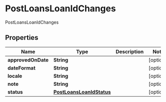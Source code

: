 

# PostLoansLoanIdChanges

PostLoansLoanIdChanges

## Properties

| Name | Type | Description | Notes |
|------------ | ------------- | ------------- | -------------|
|**approvedOnDate** | **String** |  |  [optional] |
|**dateFormat** | **String** |  |  [optional] |
|**locale** | **String** |  |  [optional] |
|**note** | **String** |  |  [optional] |
|**status** | [**PostLoansLoanIdStatus**](PostLoansLoanIdStatus.md) |  |  [optional] |



